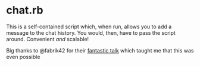 # chat.rb

This is a self-contained script which, when run, allows you to add a message to the chat history. You would, then, have to pass the script around. Convenient _and_ scalable!

Big thanks to @fabrik42 for their [fantastic talk](https://github.com/fabrik42/single-file-ruby-programs) which taught me that this was even possible
